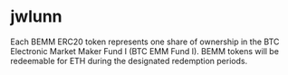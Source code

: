 # jwlunn

Each BEMM ERC20 token represents one share of ownership in the BTC Electronic Market Maker Fund I (BTC EMM Fund I). BEMM tokens will be redeemable for ETH during the designated redemption periods.
